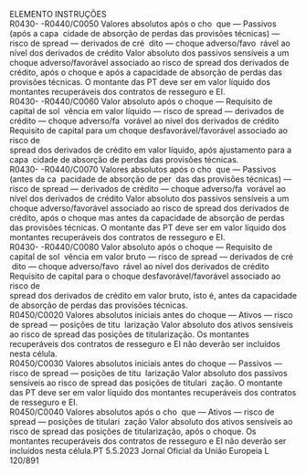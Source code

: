  
ELEMENTO  INSTRUÇÕES  
R0430- 
-R0440/C0050  Valores absolutos após o cho ­
que — Passivos (após a capa ­
cidade de absorção de perdas 
das provisões técnicas) — risco 
de  spread  — derivados de cré ­
dito — choque adverso/favo ­
rável ao nível dos derivados de 
crédito  Valor absoluto dos passivos sensíveis a um choque adverso/favorável associado ao 
risco de  spread  dos derivados de crédito, após o choque e após a capacidade de 
absorção de perdas das provisões técnicas. 
O montante das PT deve ser em valor líquido dos montantes recuperáveis dos 
contratos de resseguro e EI.  
R0430- 
-R0440/C0060  Valor absoluto após o choque 
— Requisito de capital de sol ­
vência em valor líquido — 
risco de  spread  — derivados de 
crédito — choque adverso/fa ­
vorável ao nível dos derivados 
de crédito  Requisito de capital para um choque desfavorável/favorável associado ao risco de  
spread  dos derivados de crédito em valor líquido, após ajustamento para a capa ­
cidade de absorção de perdas das provisões técnicas.  
R0430- 
-R0440/C0070  Valores absolutos após o cho ­
que — Passivos (antes da ca ­
pacidade de absorção de per ­
das das provisões técnicas) — 
risco de  spread  — derivados de 
crédito — choque adverso/fa ­
vorável ao nível dos derivados 
de crédito  Valor absoluto dos passivos sensíveis a um choque adverso/favorável associado ao 
risco de  spread  dos derivados de crédito, após o choque mas antes da capacidade 
de absorção de perdas das provisões técnicas. 
O montante das PT deve ser em valor líquido dos montantes recuperáveis dos 
contratos de resseguro e EI.  
R0430- 
-R0440/C0080  Valor absoluto após o choque 
— Requisito de capital de sol ­
vência em valor bruto — risco 
de  spread  — derivados de cré ­
dito — choque adverso/favo ­
rável ao nível dos derivados de 
crédito  Requisito de capital para o choque desfavorável/favorável associado ao risco de  
spread  dos derivados de crédito em valor bruto, isto é, antes da capacidade de 
absorção de perdas das provisões técnicas.  
R0450/C0020  Valores absolutos iniciais antes 
do choque — Ativos — risco 
de  spread  — posições de titu ­
larização  Valor absoluto dos ativos sensíveis ao risco de  spread  das posições de titularização. 
Os montantes recuperáveis dos contratos de resseguro e EI não deverão ser 
incluídos nesta célula.  
R0450/C0030  Valores absolutos iniciais antes 
do choque — Passivos — risco 
de  spread  — posições de titu ­
larização  Valor absoluto dos passivos sensíveis ao risco de  spread  das posições de titulari ­
zação. 
O montante das PT deve ser em valor líquido dos montantes recuperáveis dos 
contratos de resseguro e EI.  
R0450/C0040  Valores absolutos após o cho ­
que — Ativos — risco de  
spread  — posições de titulari ­
zação  Valor absoluto dos ativos sensíveis ao risco de  spread  das posições de titularização, 
após o choque. 
Os montantes recuperáveis dos contratos de resseguro e EI não deverão ser 
incluídos nesta célula.PT  5.5.2023 Jornal Oficial da União Europeia L 120/891